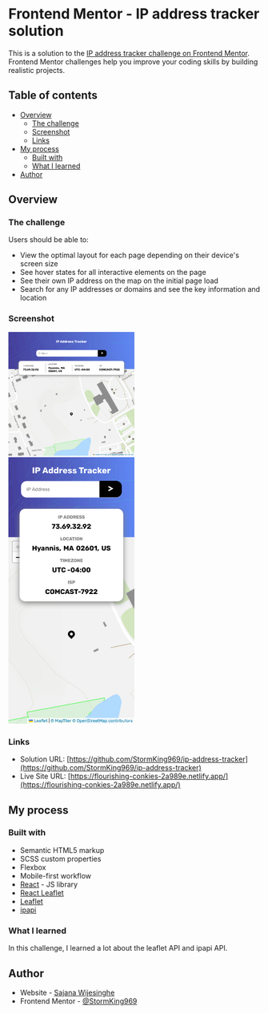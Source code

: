 # Frontend Mentor - IP address tracker solution

This is a solution to the [IP address tracker challenge on Frontend Mentor](https://www.frontendmentor.io/challenges/ip-address-tracker-I8-0yYAH0). Frontend Mentor challenges help you improve your coding skills by building realistic projects. 

## Table of contents

- [Overview](#overview)
  - [The challenge](#the-challenge)
  - [Screenshot](#screenshot)
  - [Links](#links)
- [My process](#my-process)
  - [Built with](#built-with)
  - [What I learned](#what-i-learned)
- [Author](#author)

## Overview

### The challenge

Users should be able to:

- View the optimal layout for each page depending on their device's screen size
- See hover states for all interactive elements on the page
- See their own IP address on the map on the initial page load
- Search for any IP addresses or domains and see the key information and location

### Screenshot

<img src="./screenshots/desktop.png" width=50% height=50%>
<img src="./screenshots/mobile.png" width=50% height=50%>

### Links

- Solution URL: [https://github.com/StormKing969/ip-address-tracker](https://github.com/StormKing969/ip-address-tracker)
- Live Site URL: [https://flourishing-conkies-2a989e.netlify.app/](https://flourishing-conkies-2a989e.netlify.app/)

## My process

### Built with

- Semantic HTML5 markup
- SCSS custom properties
- Flexbox
- Mobile-first workflow
- [React](https://reactjs.org/) - JS library
- [React Leaflet](https://react-leaflet.js.org/)
- [Leaflet](https://leafletjs.com/)
- [ipapi](https://ipapi.co/#api)

### What I learned

In this challenge, I learned a lot about the leaflet API and ipapi API. 

## Author

- Website - [Sajana Wijesinghe](https://sajana-wijesinghe.com/https://sajana-wijesinghe.com)
- Frontend Mentor - [@StormKing969](https://www.frontendmentor.io/profile/StormKing969)